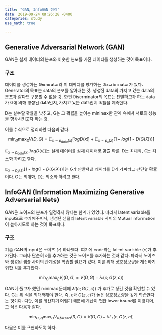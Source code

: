 ```yaml
---
title: "GAN, InfoGAN 정리"
date: 2019-09-24 08:26:28 -0400
categories: study
use_math: true

---
```




## Generative Adversarial Network (GAN)

GAN은 실제 데이터의 분포와 비슷한 분포를 가진 데이터를 생성하는 것이 목표이다.



### 구조

데이터를 생성하는 Generator와 이 데이터를 평가하는 Discriminator가 있다. Generator의 목표는 data의 분포를 알아내는 것. 생성된 data와 가지고 있는 data의 분포가 같다면 구분할 수 없을 것. 한편 Discrminator의 목표는 판별하고자 하는 data가 G에 의해 생성된 data인지, 가지고 있는 data인지 확률을 예측한다.

D는 실수할 확률을 낮추고, G는 그 확률을 높이는 minimax한 관계 속에서 서로의 성능을 향상시키고자 하는 것.

이를 수식으로 정리하면 다음과 같다.


$$
\min_G\max_DV(D,G) = \mathbb{E}_{x\sim p_{data}(x)}[logD(x)] + \mathbb{E}_{x\sim p_{x}(z)}[1-log(1-D(G(X)))]
$$


$\mathbb{E}_{x\sim p_{data}(x)}[logD(x)]$는 실제 데이터를 실제 데이터로 맞출 확률. D는 최대화, G는 최소화 하려고 한다.

$\mathbb{E}_{x\sim p_{x}(z)}[1-log(1-D(G(X)))]$는 $G$가 만들어낸 데이터를 D가 가짜라고 판단할 확률이다. G는 최대화, D는 최소화 하려고 한다.



## InfoGAN (Information Maximizing Generative Adversarial Nets)

GAN은 노이즈의 분포가 일정하지 않다는 한계가 있었다. 따라서 latent variable를 input으로 추가해주어서, 생성된 샘플과 latent variable 사이의 Mutual Information이 높아지도록 하는 것이 목표이다.



### 구조

기존 GAN의 input은 노이즈 ($z$) 하나였다. 여기에 code라는 latent variable ($c$)가 추가된다. 그러나 단순히 $c$를 추가하는 것은 노이즈를 추가하는 것과 같다. 따라서 노이즈와 생성된 샘플 사이의 관계성을 학습할 필요가 있다. 이를 위해 상호정보량을 계산하기 위한 식을 추가한다.


$$
\min_G\max_DV_I(D,G) = V(D,G) - \lambda I(c;G(z,c))
$$


GAN이 풀고자 했던 minimax 문제에 $\lambda I(c;G(z,c))$ 가 추가로 생긴 것을 확인할 수 있다. G는 위 식을 최대화해야 한다. 즉, $c$와 $G(z,c)$가 높은 상호정보량을 갖게 학습한다는 것이다. 다만, 이를 계산하기 어렵기 때문에 계산이 편한 lower bound를 이용하며, 그 식은 다음과 같다.


$$
\min_{G, Q}\max_DV_{InfoGAN}(D,G) = V(D,G) - \lambda L_1(c;G(z,c))
$$


다음은 이를 구현하도록 하자.